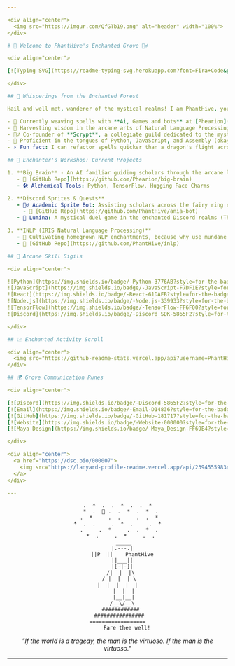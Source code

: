 ```yaml
---

<div align="center">
  <img src="https://imgur.com/QfGTb19.png" alt="header" width="100%">
</div>

# 🌿 Welcome to PhantHive's Enchanted Grove 🧚‍♂️

<div align="center">

[![Typing SVG](https://readme-typing-svg.herokuapp.com?font=Fira+Code&pause=1000&color=00FFB3&center=true&vCenter=true&width=435&lines=AI+Magician;Discord+Sprite+Creator;NLP+Whisperer;Game+Alchemist)](https://git.io/typing-svg)

</div>

## 🌸 Whisperings from the Enchanted Forest

Hail and well met, wanderer of the mystical realms! I am PhantHive, your sprite-guide through the magical woods of technology. My quest? To conjure powerful spells in code, weave ancient algorithms, and discover arcane knowledge in the realms of Artificial Intelligence!

- 🔮 Currently weaving spells with **Ai, Games and bots** at [Phearion]([https://github.com/Phearion/bigbrain](https://github.com/Phearion/))
- 🌿 Harvesting wisdom in the arcane arts of Natural Language Processing
- 🧙‍♂️ Co-founder of **Scrypt**, a collegiate guild dedicated to the mystical studies of AI and robotics
- 💬 Proficient in the tongues of Python, JavaScript, and Assembly (okay, maybe not the last one... yet!)
- ⚡ Fun fact: I can refactor spells quicker than a dragon's flight across the midnight sky! (Your mileage may vary)

## 🎇 Enchanter's Workshop: Current Projects

1. **Big Brain** - An AI familiar guiding scholars through the arcane libraries of academia
   - 🔗 [GitHub Repo](https://github.com/Phearion/big-brain)
   - 🛠️ Alchemical Tools: Python, TensorFlow, Hugging Face Charms

2. **Discord Sprites & Quests**
   - 🧚‍♂️ Academic Sprite Bot: Assisting scholars across the fairy ring network
     - 🔗 [GitHub Repo](https://github.com/PhantHive/ania-bot)
   - 🎲 Lumina: A mystical duel game in the enchanted Discord realms (Think a magical duel of wits!) a Discord activity embedded game. (soon...)

3. **INLP (IRIS Natural Language Processing)**
   - 🍃 Cultivating homegrown NLP enchantments, because why use mundane libraries when you can brew your own potions!
   - 🔗 [GitHub Repo](https://github.com/PhantHive/inlp)

## 🌟 Arcane Skill Sigils

<div align="center">

![Python](https://img.shields.io/badge/-Python-3776AB?style=for-the-badge&logo=python&logoColor=white)
![JavaScript](https://img.shields.io/badge/-JavaScript-F7DF1E?style=for-the-badge&logo=javascript&logoColor=black)
![React](https://img.shields.io/badge/-React-61DAFB?style=for-the-badge&logo=react&logoColor=black)
![Node.js](https://img.shields.io/badge/-Node.js-339933?style=for-the-badge&logo=node.js&logoColor=white)
![TensorFlow](https://img.shields.io/badge/-TensorFlow-FF6F00?style=for-the-badge&logo=tensorflow&logoColor=white)
![Discord](https://img.shields.io/badge/-Discord_SDK-5865F2?style=for-the-badge&logo=discord&logoColor=white)

</div>

## 📈 Enchanted Activity Scroll

<div align="center">
  <img src="https://github-readme-stats.vercel.app/api?username=PhantHive&show_icons=true&theme=radical" alt="PhantHive's GitHub stats">
</div>

## 🌍 Grove Communication Runes

<div align="center">

[![Discord](https://img.shields.io/badge/-Discord-5865F2?style=for-the-badge&logo=discord&logoColor=white)](https://dsc.bio/000007)
[![Email](https://img.shields.io/badge/-Email-D14836?style=for-the-badge&logo=gmail&logoColor=white)](mailto:zakaria.chaouki@ipsa.fr)
[![GitHub](https://img.shields.io/badge/-GitHub-181717?style=for-the-badge&logo=github&logoColor=white)](https://github.com/PhantHive)
[![Website](https://img.shields.io/badge/-Website-000000?style=for-the-badge&logo=About.me&logoColor=white)](https://phanthive.com)
[![Maya Design](https://img.shields.io/badge/-Maya_Design-FF69B4?style=for-the-badge&logo=Adobe&logoColor=white)](https://maya-design.cloud)

</div>

<div align="center">
  <a href="https://dsc.bio/000007">
    <img src="https://lanyard-profile-readme.vercel.app/api/239455598343618580?theme=dark&bg=1a1b27&animated=true&hideDiscrim=true&borderRadius=10px&idleMessage=Probably%20coding%20in%20another%20dimension..." />
  </a>
</div>

---
```


<div align="center">

```
.  *  .  .  *  .  .  *
  *  .  🍄 .  .  *  .  *  .
 .  *     .  .     .  .  *
*  .  .     .  *  .     .  *
 .     .  *     .  .  *  .
  *  .     .  *     .  .
    _____
   |.---.|
   ||P  ||    PhantHive
   ||___||
   |[-|-]|
  /|  |  |\
 / |  |  | \
|  |  |  |  |
    |  |  |
    |__|__|
   /__\/__\
  ############
 ################
==================
      Fare thee well!
```

*"If the world is a tragedy, the man is the virtuoso. If the man is the virtuoso."*

</div>

---
